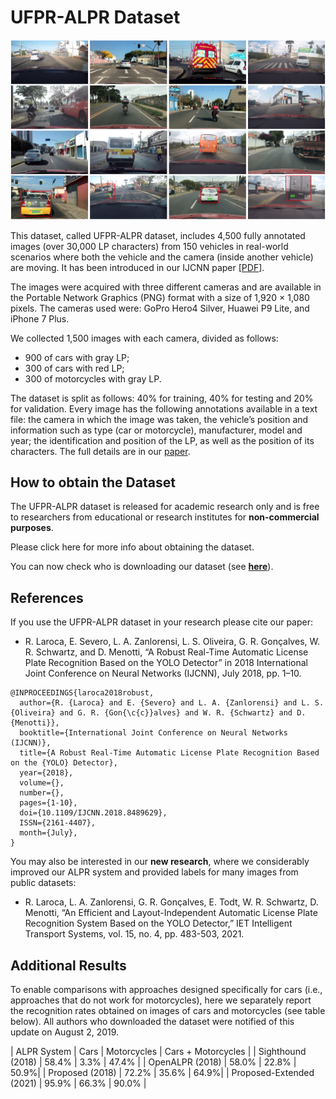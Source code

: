 # UFPR-ALPR Dataset

![Teaser image](./media/samples.png)

This dataset, called UFPR-ALPR dataset, includes 4,500 fully annotated images (over 30,000 LP characters) from 150 vehicles in real-world scenarios where both the vehicle and the camera (inside another vehicle) are moving. It has been introduced in our IJCNN paper [[PDF]](./pdfs/paper.pdf).

The images were acquired with three different cameras and are available in the Portable Network Graphics (PNG) format with a size of 1,920 × 1,080 pixels. The cameras used were: GoPro Hero4 Silver, Huawei P9 Lite, and iPhone 7 Plus.

We collected 1,500 images with each camera, divided as follows:

* 900 of cars with gray LP;
* 300 of cars with red LP;
* 300 of motorcycles with gray LP.

The dataset is split as follows: 40% for training, 40% for testing and 20% for validation. Every image has the following annotations available in a text file: the camera in which the image was taken, the vehicle’s position and information such as type (car or motorcycle), manufacturer, model and year; the identification and position of the LP, as well as the position of its characters. The full details are in our [paper](./pdfs/paper.pdf).

## How to obtain the Dataset

The UFPR-ALPR dataset is released for academic research only and is free to researchers from educational or research institutes for **non-commercial purposes**.

Please click here for more info about obtaining the dataset.

You can now check who is downloading our dataset (see [**here**](https://www.inf.ufpr.br/rblsantos/misc/ufpr-alpr-map/)).

## References

If you use the UFPR-ALPR dataset in your research please cite our paper:

* R. Laroca, E. Severo, L. A. Zanlorensi, L. S. Oliveira, G. R. Gonçalves, W. R. Schwartz, and D. Menotti, “A Robust Real-Time Automatic License Plate Recognition Based on the YOLO Detector” in 2018 International Joint Conference on Neural Networks (IJCNN), July 2018, pp. 1–10.

```
@INPROCEEDINGS{laroca2018robust, 
  author={R. {Laroca} and E. {Severo} and L. A. {Zanlorensi} and L. S. {Oliveira} and G. R. {Gon{\c{c}}alves} and W. R. {Schwartz} and D. {Menotti}}, 
  booktitle={International Joint Conference on Neural Networks (IJCNN)}, 
  title={A Robust Real-Time Automatic License Plate Recognition Based on the {YOLO} Detector}, 
  year={2018}, 
  volume={}, 
  number={}, 
  pages={1-10}, 
  doi={10.1109/IJCNN.2018.8489629}, 
  ISSN={2161-4407}, 
  month={July},
}
```

You may also be interested in our **new research**, where we considerably improved our ALPR system and provided labels for many images from public datasets:

* R. Laroca, L. A. Zanlorensi, G. R. Gonçalves, E. Todt, W. R. Schwartz, D. Menotti, “An Efficient and Layout-Independent Automatic License Plate Recognition System Based on the YOLO Detector,” IET Intelligent Transport Systems, vol. 15, no. 4, pp. 483-503, 2021.

## Additional Results

To enable comparisons with approaches designed specifically for cars (i.e., approaches that do not work for motorcycles), here we separately report the recognition rates obtained on images of cars and motorcycles (see table below). All authors who downloaded the dataset were notified of this update on August 2, 2019.

| ALPR System | Cars | Motorcycles | Cars + Motorcycles |
| Sighthound (2018) |  58.4% | 3.3% | 47.4% |
|    OpenALPR (2018)   |  58.0% | 22.8% | 50.9%|
|    Proposed (2018)   |  72.2% | 35.6% | 64.9%|
|  Proposed-Extended (2021) |  95.9% | 66.3% | 90.0% |